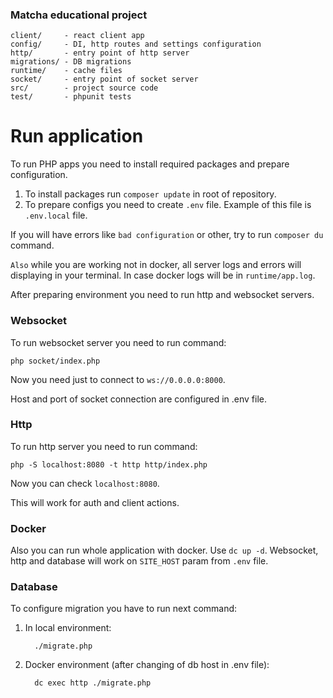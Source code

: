 ### Matcha educational project

    client/     - react client app
    config/     - DI, http routes and settings configuration
    http/       - entry point of http server
    migrations/ - DB migrations
    runtime/    - cache files
    socket/     - entry point of socket server
    src/        - project source code
    test/       - phpunit tests


# Run application

To run PHP apps you need to install required packages and prepare configuration.

  1. To install packages run ``composer update`` in root of repository.
  2. To prepare configs you need to create ``.env`` file. Example of this file is ``.env.local`` file.

If you will have errors like `bad configuration` or other, try to run ``composer du`` command.

`Also` while you are working not in docker, all server logs and errors will displaying in your terminal.
In case docker logs will be in `runtime/app.log`.

After preparing environment you need to run http and websocket servers.

### Websocket

To run websocket server you need to run command:

    php socket/index.php

Now you need just to connect to `ws://0.0.0.0:8000`.

Host and port of socket connection are configured in .env file.

### Http

To run http server you need to run command:

    php -S localhost:8080 -t http http/index.php

Now you can check `localhost:8080`.

This will work for auth and client actions.

### Docker

Also you can run whole application with docker. Use ``dc up -d``.
Websocket, http and database will work on `SITE_HOST` param from `.env` file.

### Database

To configure migration you have to run next command:

   1. In local environment:
   
            ./migrate.php
            
   2. Docker environment (after changing of db host in .env file):
   
            dc exec http ./migrate.php
